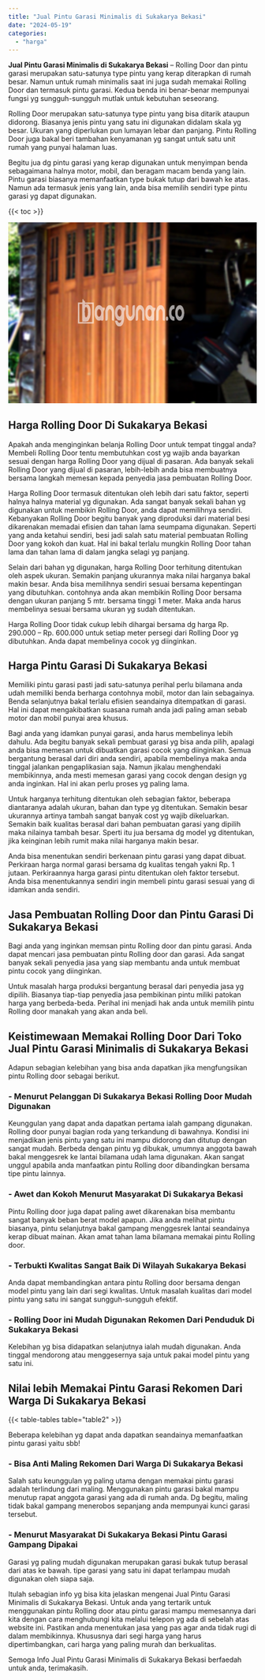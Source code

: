 ```yaml
---
title: "Jual Pintu Garasi Minimalis di Sukakarya Bekasi"
date: "2024-05-19"
categories: 
  - "harga"
---
```


**Jual Pintu Garasi Minimalis di Sukakarya Bekasi** – Rolling Door dan pintu garasi merupakan satu-satunya type pintu yang kerap diterapkan di rumah besar. Namun untuk rumah minimalis saat ini juga sudah memakai Rolling Door dan termasuk pintu garasi. Kedua benda ini benar-benar mempunyai fungsi yg sungguh-sungguh mutlak untuk kebutuhan seseorang.

Rolling Door merupakan satu-satunya type pintu yang bisa ditarik ataupun didorong. Biasanya jenis pintu yang satu ini digunakan didalam skala yg besar. Ukuran yang diperlukan pun lumayan lebar dan panjang. Pintu Rolling Door juga bakal beri tambahan kenyamanan yg sangat untuk satu unit rumah yang punyai halaman luas.

Begitu jua dg pintu garasi yang kerap digunakan untuk menyimpan benda sebagaimana halnya motor, mobil, dan beragam macam benda yang lain. Pintu garasi biasanya memanfaatkan type bukak tutup dari bawah ke atas. Namun ada termasuk jenis yang lain, anda bisa memilih sendiri type pintu garasi yg dapat digunakan.

{{< toc >}}

![Jual Pintu Garasi Minimalis di Sukakarya Bekasi](/images/pintu-garasi-39.png)

## Harga Rolling Door Di Sukakarya Bekasi

Apakah anda menginginkan belanja Rolling Door untuk tempat tinggal anda? Membeli Rolling Door tentu membutuhkan cost yg wajib anda bayarkan sesuai dengan harga Rolling Door yang dijual di pasaran. Ada banyak sekali Rolling Door yang dijual di pasaran, lebih-lebih anda bisa membuatnya bersama langkah memesan kepada penyedia jasa pembuatan Rolling Door.

Harga Rolling Door termasuk ditentukan oleh lebih dari satu faktor, seperti halnya halnya material yg digunakan. Ada sangat banyak sekali bahan yg digunakan untuk membikin Rolling Door, anda dapat memilihnya sendiri. Kebanyakan Rolling Door begitu banyak yang diproduksi dari material besi dikarenakan memadai efisien dan tahan lama seumpama digunakan. Seperti yang anda ketahui sendiri, besi jadi salah satu material pembuatan Rolling Door yang kokoh dan kuat. Hal ini bakal terlalu mungkin Rolling Door tahan lama dan tahan lama di dalam jangka selagi yg panjang.

Selain dari bahan yg digunakan, harga Rolling Door terhitung ditentukan oleh aspek ukuran. Semakin panjang ukurannya maka nilai harganya bakal makin besar. Anda bisa memilihnya sendiri sesuai bersama kepentingan yang dibutuhkan. contohnya anda akan membikin Rolling Door bersama dengan ukuran panjang 5 mtr. bersama tinggi 1 meter. Maka anda harus membelinya sesuai bersama ukuran yg sudah ditentukan.

Harga Rolling Door tidak cukup lebih dihargai bersama dg harga Rp. 290.000 – Rp. 600.000 untuk setiap meter persegi dari Rolling Door yg dibutuhkan. Anda dapat membelinya cocok yg diinginkan.

## Harga Pintu Garasi Di Sukakarya Bekasi

Memiliki pintu garasi pasti jadi satu-satunya perihal perlu bilamana anda udah memiliki benda berharga contohnya mobil, motor dan lain sebagainya. Benda selanjutnya bakal terlalu efisien seandainya ditempatkan di garasi. Hal ini dapat mengakibatkan suasana rumah anda jadi paling aman sebab motor dan mobil punyai area khusus.

Bagi anda yang idamkan punyai garasi, anda harus membelinya lebih dahulu. Ada begitu banyak sekali pembuat garasi yg bisa anda pilih, apalagi anda bisa memesan untuk dibuatkan garasi cocok yang diinginkan. Semua bergantung berasal dari diri anda sendiri, apabila membelinya maka anda tinggal jalankan pengaplikasian saja. Namun jikalau menghendaki membikinnya, anda mesti memesan garasi yang cocok dengan design yg anda inginkan. Hal ini akan perlu proses yg paling lama.

Untuk harganya terhitung ditentukan oleh sebagian faktor, beberapa diantaranya adalah ukuran, bahan dan type yg ditentukan. Semakin besar ukurannya artinya tambah sangat banyak cost yg wajib dikeluarkan. Semakin baik kualitas berasal dari bahan pembuatan garasi yang dipilih maka nilainya tambah besar. Sperti itu jua bersama dg model yg ditentukan, jika keinginan lebih rumit maka nilai harganya makin besar.

Anda bisa menentukan sendiri berkenaan pintu garasi yang dapat dibuat. Perkiraan harga normal garasi bersama dg kualitas tengah yakni Rp. 1 jutaan. Perkiraannya harga garasi pintu ditentukan oleh faktor tersebut. Anda bisa menentukannya sendiri ingin membeli pintu garasi sesuai yang di idamkan anda sendiri.

## Jasa Pembuatan Rolling Door dan Pintu Garasi Di Sukakarya Bekasi

Bagi anda yang inginkan memsan pintu Rolling door dan pintu garasi. Anda dapat mencari jasa pembuatan pintu Rolling door dan garasi. Ada sangat banyak sekali penyedia jasa yang siap membantu anda untuk membuat pintu cocok yang diinginkan.

Untuk masalah harga produksi bergantung berasal dari penyedia jasa yg dipilih. Biasanya tiap-tiap penyedia jasa pembikinan pintu miliki patokan harga yang berbeda-beda. Perihal ini menjadi hak anda untuk memilih pintu Rolling door manakah yang akan anda beli.

## Keistimewaan Memakai Rolling Door Dari Toko Jual Pintu Garasi Minimalis di Sukakarya Bekasi

Adapun sebagian kelebihan yang bisa anda dapatkan jika mengfungsikan pintu Rolling door sebagai berikut.

### \- Menurut Pelanggan Di Sukakarya Bekasi Rolling Door Mudah Digunakan

Keunggulan yang dapat anda dapatkan pertama ialah gampang digunakan. Rolling door punyai bagian roda yang terkandung di bawahnya. Kondisi ini menjadikan jenis pintu yang satu ini mampu didorong dan ditutup dengan sangat mudah. Berbeda dengan pintu yg dibukak, umumnya anggota bawah bakal menggesrek ke lantai bilamana udah lama digunakan. Akan sangat unggul apabila anda manfaatkan pintu Rolling door dibandingkan bersama tipe pintu lainnya.

### \- Awet dan Kokoh Menurut Masyarakat Di Sukakarya Bekasi

Pintu Rolling door juga dapat paling awet dikarenakan bisa membantu sangat banyak beban berat model apapun. Jika anda melihat pintu biasanya, pintu selanjutnya bakal gampang menggesrek lantai seandainya kerap dibuat mainan. Akan amat tahan lama bilamana memakai pintu Rolling door.

### \- Terbukti Kwalitas Sangat Baik Di Wilayah Sukakarya Bekasi

Anda dapat membandingkan antara pintu Rolling door bersama dengan model pintu yang lain dari segi kwalitas. Untuk masalah kualitas dari model pintu yang satu ini sangat sungguh-sungguh efektif.

### \- Rolling Door ini Mudah Digunakan Rekomen Dari Penduduk Di Sukakarya Bekasi

Kelebihan yg bisa didapatkan selanjutnya ialah mudah digunakan. Anda tinggal mendorong atau menggesernya saja untuk pakai model pintu yang satu ini.

## Nilai lebih Memakai Pintu Garasi Rekomen Dari Warga Di Sukakarya Bekasi

{{< table-tables table="table2" >}}

Beberapa kelebihan yg dapat anda dapatkan seandainya memanfaatkan pintu garasi yaitu sbb!

### \- Bisa Anti Maling Rekomen Dari Warga Di Sukakarya Bekasi

Salah satu keunggulan yg paling utama dengan memakai pintu garasi adalah terlindung dari maling. Menggunakan pintu garasi bakal mampu menutup rapat anggota garasi yang ada di rumah anda. Dg begitu, maling tidak bakal gampang menerobos sepanjang anda mempunyai kunci garasi tersebut.

### \- Menurut Masyarakat Di Sukakarya Bekasi Pintu Garasi Gampang Dipakai

Garasi yg paling mudah digunakan merupakan garasi bukak tutup berasal dari atas ke bawah. tipe garasi yang satu ini dapat terlampau mudah digunakan oleh siapa saja.

Itulah sebagian info yg bisa kita jelaskan mengenai Jual Pintu Garasi Minimalis di Sukakarya Bekasi. Untuk anda yang tertarik untuk menggunakan pintu Rolling door atau pintu garasi mampu memesannya dari kita dengan cara menghubungi kita melalui telepon yg ada di sebelah atas website ini. Pastikan anda menentukan jasa yang pas agar anda tidak rugi di dalam membikinnya. Khususnya dari segi harga yang harus dipertimbangkan, cari harga yang paling murah dan berkualitas.

Semoga Info Jual Pintu Garasi Minimalis di Sukakarya Bekasi berfaedah untuk anda, terimakasih.
